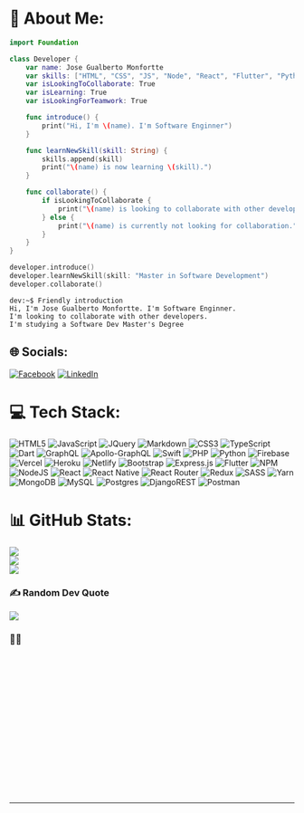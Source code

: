 # 💫 About Me:
```swift
import Foundation

class Developer {
    var name: Jose Gualberto Monfortte
    var skills: ["HTML", "CSS", "JS", "Node", "React", "Flutter", "Python"]
    var isLookingToCollaborate: True
    var isLearning: True
    var isLookingForTeamwork: True

    func introduce() {
        print("Hi, I'm \(name). I'm Software Enginner")
    }

    func learnNewSkill(skill: String) {
        skills.append(skill)
        print("\(name) is now learning \(skill).")
    }

    func collaborate() {
        if isLookingToCollaborate {
            print("\(name) is looking to collaborate with other developers.")
        } else {
            print("\(name) is currently not looking for collaboration.")
        }
    }
}

developer.introduce()
developer.learnNewSkill(skill: "Master in Software Development")
developer.collaborate()

```

```console
dev:~$ Friendly introduction
Hi, I'm Jose Gualberto Monfortte. I'm Software Enginner.
I'm looking to collaborate with other developers.
I'm studying a Software Dev Master's Degree
```


## 🌐 Socials:
[![Facebook](https://img.shields.io/badge/Facebook-%231877F2.svg?logo=Facebook&logoColor=white)](https://www.facebook.com/josegualberto.monfortteflores/) [![LinkedIn](https://img.shields.io/badge/LinkedIn-%230077B5.svg?logo=linkedin&logoColor=white)](https://www.linkedin.com/in/jose-gualberto-monfortte-flores) 

# 💻 Tech Stack:
![HTML5](https://img.shields.io/badge/html5-%23E34F26.svg?style=for-the-badge&logo=html5&logoColor=white) ![JavaScript](https://img.shields.io/badge/javascript-%23323330.svg?style=for-the-badge&logo=javascript&logoColor=%23F7DF1E) ![JQuery](https://img.shields.io/badge/jQuery-0769AD?style=for-the-badge&logo=jquery&logoColor=white) ![Markdown](https://img.shields.io/badge/markdown-%23000000.svg?style=for-the-badge&logo=markdown&logoColor=white) ![CSS3](https://img.shields.io/badge/css3-%231572B6.svg?style=for-the-badge&logo=css3&logoColor=white) ![TypeScript](https://img.shields.io/badge/typescript-%23007ACC.svg?style=for-the-badge&logo=typescript&logoColor=white)  ![Dart](https://img.shields.io/badge/dart-%230175C2.svg?style=for-the-badge&logo=dart&logoColor=white) ![GraphQL](https://img.shields.io/badge/-GraphQL-E10098?style=for-the-badge&logo=graphql&logoColor=white) ![Apollo-GraphQL](https://img.shields.io/badge/-ApolloGraphQL-311C87?style=for-the-badge&logo=apollo-graphql) ![Swift](https://img.shields.io/badge/Swift-FA7343?logo=swift&logoColor=white&style=for-the-badge) ![PHP](https://img.shields.io/badge/php-%23777BB4.svg?style=for-the-badge&logo=php&logoColor=white) ![Python](https://img.shields.io/badge/python-3670A0?style=for-the-badge&logo=python&logoColor=ffdd54) ![Firebase](https://img.shields.io/badge/firebase-%23039BE5.svg?style=for-the-badge&logo=firebase) ![Vercel](https://img.shields.io/badge/vercel-%23000000.svg?style=for-the-badge&logo=vercel&logoColor=white) ![Heroku](https://img.shields.io/badge/heroku-%23430098.svg?style=for-the-badge&logo=heroku&logoColor=white) ![Netlify](https://img.shields.io/badge/netlify-%23000000.svg?style=for-the-badge&logo=netlify&logoColor=#00C7B7) ![Bootstrap](https://img.shields.io/badge/bootstrap-%23563D7C.svg?style=for-the-badge&logo=bootstrap&logoColor=white) ![Express.js](https://img.shields.io/badge/express.js-%23404d59.svg?style=for-the-badge&logo=express&logoColor=%2361DAFB) ![Flutter](https://img.shields.io/badge/Flutter-%2302569B.svg?style=for-the-badge&logo=Flutter&logoColor=white) ![NPM](https://img.shields.io/badge/NPM-%23000000.svg?style=for-the-badge&logo=npm&logoColor=white) ![NodeJS](https://img.shields.io/badge/node.js-6DA55F?style=for-the-badge&logo=node.js&logoColor=white) ![React](https://img.shields.io/badge/react-%2320232a.svg?style=for-the-badge&logo=react&logoColor=%2361DAFB) ![React Native](https://img.shields.io/badge/react_native-%2320232a.svg?style=for-the-badge&logo=react&logoColor=%2361DAFB) ![React Router](https://img.shields.io/badge/React_Router-CA4245?style=for-the-badge&logo=react-router&logoColor=white) ![Redux](https://img.shields.io/badge/redux-%23593d88.svg?style=for-the-badge&logo=redux&logoColor=white) ![SASS](https://img.shields.io/badge/SASS-hotpink.svg?style=for-the-badge&logo=SASS&logoColor=white) ![Yarn](https://img.shields.io/badge/yarn-%232C8EBB.svg?style=for-the-badge&logo=yarn&logoColor=white) ![MongoDB](https://img.shields.io/badge/MongoDB-%234ea94b.svg?style=for-the-badge&logo=mongodb&logoColor=white) ![MySQL](https://img.shields.io/badge/mysql-%2300f.svg?style=for-the-badge&logo=mysql&logoColor=white) ![Postgres](https://img.shields.io/badge/postgres-%23316192.svg?style=for-the-badge&logo=postgresql&logoColor=white) ![DjangoREST](https://img.shields.io/badge/DJANGO-REST-ff1709?style=for-the-badge&logo=django&logoColor=white&color=ff1709&labelColor=gray) ![Postman](https://img.shields.io/badge/Postman-FF6C37?style=for-the-badge&logo=postman&logoColor=white) 
# 📊 GitHub Stats:
![](https://github-readme-stats.vercel.app/api?username=WallMonfortt&theme=radical&hide_border=false&include_all_commits=true&count_private=true)<br/>
![](https://github-readme-streak-stats.herokuapp.com/?user=WallMonfortt&theme=radical&hide_border=false)<br/>
![](https://github-readme-stats.vercel.app/api/top-langs/?username=WallMonfortt&theme=radical&hide_border=false&include_all_commits=true&count_private=true&layout=compact)

### ✍️ Random Dev Quote
![](https://quotes-github-readme.vercel.app/api?type=horizontal&theme=radical)

### 🤘🏽
<img src="https://media3.giphy.com/media/2PmMiUc9OH4lO/giphy.gif?cid=ecf05e47rsdofg8ltxy2kmppq3j8oa742oax66v0uc1ik0oz&amp;ep=v1_gifs_related&amp;rid=giphy.gif&amp;ct=g" alt="johnny depp film GIF" style="width: 500px; height: 249px; left: 0px; top: 0px; opacity: 0;">

---


<!-- Proudly created with GPRM ( https://gprm.itsvg.in ) -->
